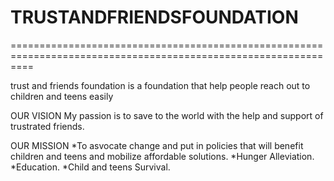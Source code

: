 # TRUSTANDFRIENDSFOUNDATION

================================================================================================================

trust and friends foundation is a foundation that help people reach out to children and teens easily

  OUR VISION
  My passion is to save to the world with the help and support of trustrated friends.

  OUR MISSION
  *To asvocate change and put in policies that will  benefit children and teens and mobilize affordable solutions.
  *Hunger Alleviation.
  *Education.
  *Child and teens Survival.

